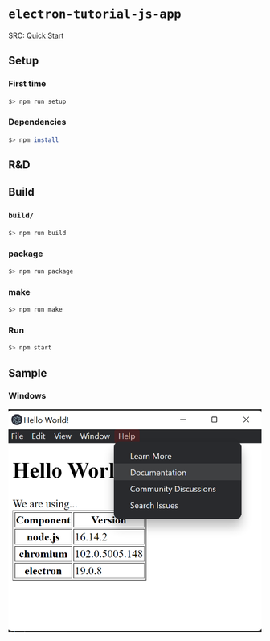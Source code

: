 # `electron-tutorial-js-app`

SRC: [Quick Start](https://www.electronjs.org/docs/latest/tutorial/quick-start)

## Setup

### First time

```bash
$> npm run setup
```

### Dependencies

```bash
$> npm install
```

## R&D

## Build

### `build/`

```bash
$> npm run build
```

### package

```bash
$> npm run package
```

### make

```bash
$> npm run make
```

### Run

```bash
$> npm start
```

## Sample

### Windows

![win32](./README/win32.png)
